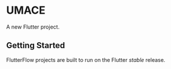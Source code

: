 # UMACE

A new Flutter project.

## Getting Started

FlutterFlow projects are built to run on the Flutter _stable_ release.
